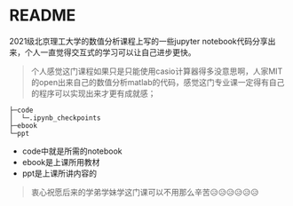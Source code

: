 # README

2021级北京理工大学的数值分析课程上写的一些jupyter notebook代码分享出来，个人一直觉得交互式的学习可以让自己进步更快。

> 个人感觉这门课程如果只是只能使用casio计算器得多没意思啊，人家MIT的open出来自己的数值分析matlab的代码，感觉这门专业课一定得有自己的程序可以实现出来才更有成就感；

```shell
├─code
│  └─.ipynb_checkpoints
├─ebook
└─ppt
```

- code中就是所需的notebook
- ebook是上课所用教材
- ppt是上课所讲内容的

> 衷心祝愿后来的学弟学妹学这门课可以不用那么辛苦😥😥😥😥😥😥